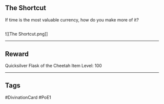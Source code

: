 ## The Shortcut
If time is the most valuable currency, how do you make more of it?
## 
![[The Shortcut.png]]

---
## Reward
Quicksilver Flask of the Cheetah
Item Level: 100

---
## Tags
#DivinationCard
#PoE1